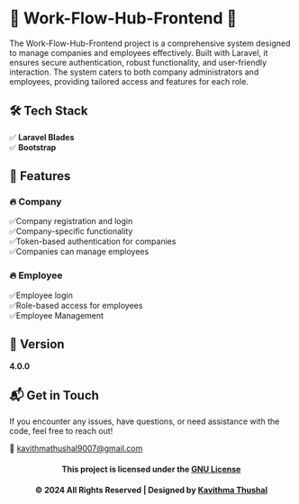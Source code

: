 # 🌟 Work-Flow-Hub-Frontend 🌟

The Work-Flow-Hub-Frontend project is a comprehensive system designed to manage companies and employees effectively.
Built with Laravel, it ensures secure authentication, robust functionality, and user-friendly interaction. The system
caters to both company administrators and employees, providing tailored access and features for each role.

## 🛠️ Tech Stack

✅ **Laravel Blades**<br/>
✅ **Bootstrap**<br/>

## 🚀 Features

### 🔥 Company

✅Company registration and login<br/>
✅Company-specific functionality<br/>
✅Token-based authentication for companies<br/>
✅Companies can manage employees<br/>

### 🔥 Employee

✅Employee login<br/>
✅Role-based access for employees<br/>
✅Employee Management<br/>

## 📝 Version

**4.0.0**

## 📬 Get in Touch

If you encounter any issues, have questions, or need assistance with the code, feel free to reach out!

📧 [kavithmathushal9007@gmail.com](mailto:kavithmathushal9007@gmail.com)

<div align="center">

#### This project is licensed under the [GNU License](LICENSE)

#### © 2024 All Rights Reserved | Designed by [Kavithma Thushal](https://github.com/Kavithma-Thushal)

</div>

